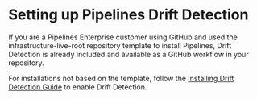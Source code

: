 # Setting up Pipelines Drift Detection

If you are a Pipelines Enterprise customer using GitHub and used the infrastructure-live-root repository template to install Pipelines, Drift Detection is already included and available as a GitHub workflow in your repository.

For installations not based on the template, follow the [Installing Drift Detection Guide](/2.0/docs/pipelines/guides/installing-drift-detection.md) to enable Drift Detection.

